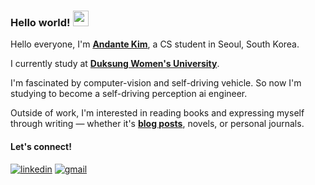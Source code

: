 ### Hello world! <img src="https://emojis.slackmojis.com/emojis/images/1536351075/4594/blob-wave.gif" width="25"/> 

Hello everyone, I'm [**Andante Kim**](https://andante-kim.github.io), a CS student in Seoul, South Korea.

I currently study at [**Duksung Women's University**](https://www.duksung.ac.kr).

I'm fascinated by computer-vision and self-driving vehicle. So now I'm studying to become a self-driving perception ai engineer.

Outside of work, I'm interested in reading books and expressing myself through writing — whether it's [**blog posts**](https://andante-kim.tistory.com/), novels, or personal journals.

#### Let's connect!
[<img alt="linkedin" src="https://img.shields.io/badge/linkedin%20-%230077B5.svg?&style=for-the-badge&logo=linkedin&logoColor=white" />](https://www.linkedin.com/in/minjeong-kim-991645318)
[<img alt="gmail" src="https://img.shields.io/badge/Gmail-D14836?style=for-the-badge&logo=gmail&logoColor=white" />](mailto:andante.mjkim@gmail.com)
